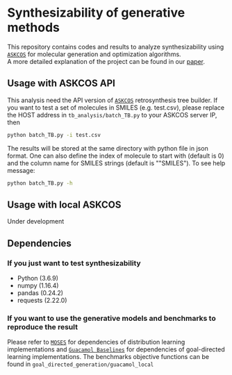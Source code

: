 # Synthesizability of generative methods

This repository contains codes and results to analyze synthesizability using 
[`ASKCOS`](http://askcos.mit.edu) for molecular generation and optimization algorithms.  
A more detailed explanation of the project
can be found in our [paper]().

## Usage with ASKCOS API
This analysis need the API version of [`ASKCOS`](https://github.com/connorcoley/ASKCOS) retrosynthesis tree builder. 
If you want to test a set of molecules in SMILES (e.g. test.csv), please replace the HOST 
address in ```tb_analysis/batch_TB.py``` to your ASKCOS server IP, then
```bash
python batch_TB.py -i test.csv 
```
The results will be stored at the same directory with python file in json format.
One can also define the index of molecule to start with (default is 0) 
and the column name for SMILES strings (default is ""SMILES"). To see help message:
```bash
python batch_TB.py -h
```

## Usage with local ASKCOS

Under development

## Dependencies

### If you just want to test synthesizability
- Python (3.6.9)
- numpy (1.16.4)
- pandas (0.24.2)
- requests (2.22.0)

### If you want to use the generative models and benchmarks to reproduce the result
Please refer to 
[`MOSES`](https://github.com/molecularsets/moses) for dependencies of distribution learning implementations and
[`Guacamol Baselines`](https://github.com/BenevolentAI/guacamol_baselines) for dependencies of goal-directed learning implementations.
The benchmarks objective functions can be found in ```goal_directed_generation/guacamol_local```

